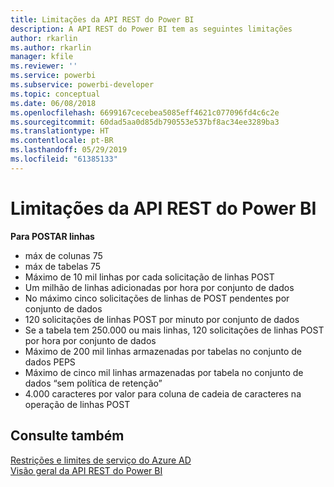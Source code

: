 ```yaml
---
title: Limitações da API REST do Power BI
description: A API REST do Power BI tem as seguintes limitações
author: rkarlin
ms.author: rkarlin
manager: kfile
ms.reviewer: ''
ms.service: powerbi
ms.subservice: powerbi-developer
ms.topic: conceptual
ms.date: 06/08/2018
ms.openlocfilehash: 6699167cecebea5085eff4621c077096fd4c6c2e
ms.sourcegitcommit: 60dad5aa0d85db790553e537bf8ac34ee3289ba3
ms.translationtype: HT
ms.contentlocale: pt-BR
ms.lasthandoff: 05/29/2019
ms.locfileid: "61385133"
---
```

# <a name="power-bi-rest-api-limitations"></a>Limitações da API REST do Power BI  
  
**Para POSTAR linhas**
  
* máx de colunas 75
* máx de tabelas 75
* Máximo de 10 mil linhas por cada solicitação de linhas POST  
* Um milhão de linhas adicionadas por hora por conjunto de dados  
* No máximo cinco solicitações de linhas de POST pendentes por conjunto de dados  
* 120 solicitações de linhas POST por minuto por conjunto de dados
* Se a tabela tem 250.000 ou mais linhas, 120 solicitações de linhas POST por hora por conjunto de dados
* Máximo de 200 mil linhas armazenadas por tabelas no conjunto de dados PEPS
* Máximo de cinco mil linhas armazenadas por tabela no conjunto de dados “sem política de retenção”  
* 4\.000 caracteres por valor para coluna de cadeia de caracteres na operação de linhas POST
  
## <a name="see-also"></a>Consulte também

[Restrições e limites de serviço do Azure AD](https://docs.microsoft.com/azure/active-directory/active-directory-service-limits-restrictions)   
[Visão geral da API REST do Power BI](https://docs.microsoft.com/rest/api/power-bi/)